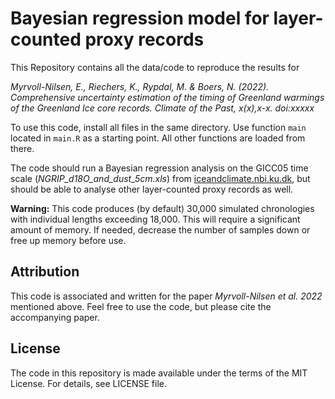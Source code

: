 # Bayesian regression model for layer-counted proxy records
 
This Repository contains all the data/code to reproduce the results for 

*Myrvoll-Nilsen, E., Riechers, K., Rypdal, M. & Boers, N. (2022). Comprehensive uncertainty estimation of the timing of Greenland warmings of the Greenland Ice core records. Climate of the Past, x(x),x-x. doi:xxxxx*

To use this code, install all files in the same directory. Use function `main` located in `main.R` as a starting point. All other functions are loaded from there.

The code should run a Bayesian regression analysis on the GICC05 time scale (*NGRIP_d18O_and_dust_5cm.xls*) from [iceandclimate.nbi.ku.dk](https://www.iceandclimate.nbi.ku.dk/data/), but should be able to analyse other layer-counted proxy records as well.

**Warning:** This code produces (by default) 30,000 simulated chronologies with individual lengths exceeding 18,000. This will require a significant amount of memory. If needed, decrease the number of samples down or free up memory before use.

## Attribution
This code is associated and written for the paper *Myrvoll-Nilsen et al. 2022* mentioned above. Feel free to use the code, but please cite the accompanying paper.

## License
The code in this repository is made available under the terms of the MIT License. For details, see LICENSE file.